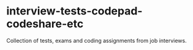 # interview-tests-codepad-codeshare-etc
Collection of tests, exams and coding assignments from job interviews.
